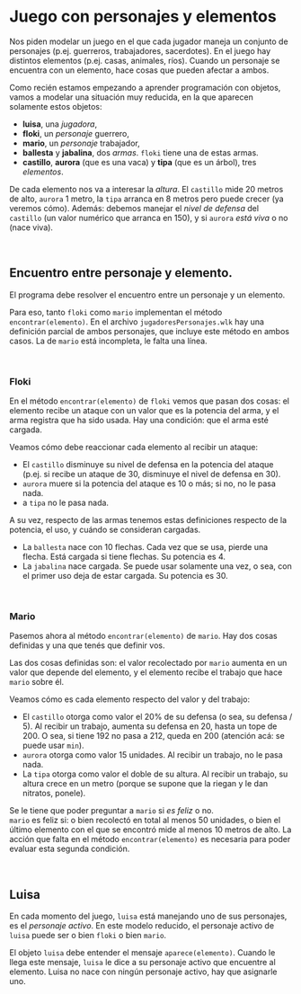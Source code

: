 # Juego con personajes y elementos
 

Nos piden modelar un juego en el que cada jugador maneja un conjunto de personajes (p.ej. guerreros, trabajadores, sacerdotes). En el juego hay distintos elementos (p.ej. casas, animales, ríos). Cuando un personaje se encuentra con un elemento, hace cosas que pueden afectar a ambos.

Como recién estamos empezando a aprender programación con objetos, vamos a modelar una situación muy reducida, en la que aparecen solamente estos objetos:

- **luisa**, una _jugadora_,
- **floki**, un _personaje_ guerrero,
- **mario**, un _personaje_ trabajador,
- **ballesta** y **jabalina**, dos _armas_. `floki` tiene una de estas armas.
- **castillo**, **aurora** (que es una vaca) y **tipa** (que es un árbol), tres _elementos_. 

De cada elemento nos va a interesar la _altura_. El `castillo` mide 20 metros de alto, `aurora` 1 metro, la `tipa` arranca en 8 metros pero puede crecer (ya veremos cómo).
Además: debemos manejar el _nivel de defensa_ del `castillo` (un valor numérico que arranca en 150), y si `aurora` _está viva_ o no (nace viva).


<br>

## Encuentro entre personaje y elemento. 

El programa debe resolver el encuentro entre un personaje y un elemento.

Para eso, tanto `floki` como `mario` implementan el método `encontrar(elemento)`.
En el archivo `jugadoresPersonajes.wlk` hay una definición parcial de ambos personajes, que incluye este método en ambos casos. La de `mario` está incompleta, le falta una línea. 


<br> 

### Floki 

En el método `encontrar(elemento)` de `floki` vemos que pasan dos cosas: el elemento recibe un ataque con un valor que es la potencia del arma, y el arma registra que ha sido usada. Hay una condición: que el arma esté cargada.

Veamos cómo debe reaccionar cada elemento al recibir un ataque:
- El `castillo` disminuye su nivel de defensa en la potencia del ataque (p.ej. si recibe un ataque de 30, disminuye el nivel de defensa en 30). 
- `aurora` muere si la potencia del ataque es 10 o más; si no, no le pasa nada. 
- a `tipa` no le pasa nada.

A su vez, respecto de las armas tenemos estas definiciones respecto de la potencia, el uso, y cuándo se consideran cargadas.
- La `ballesta` nace con 10 flechas. Cada vez que se usa, pierde una flecha. Está cargada si tiene flechas. Su potencia es 4.
- La `jabalina` nace cargada. Se puede usar solamente una vez, o sea, con el primer uso deja de estar cargada. Su potencia es 30.



<br> 

### Mario

Pasemos ahora al método `encontrar(elemento)` de `mario`. 
Hay dos cosas definidas y una que tenés que definir vos.

Las dos cosas definidas son: el valor recolectado por `mario` aumenta en un valor que depende del elemento, y el elemento recibe el trabajo que hace `mario` sobre él.

Veamos cómo es cada elemento respecto del valor y del trabajo:
- El `castillo` otorga como valor el 20% de su defensa (o sea, su defensa / 5). 
  Al recibir un trabajo, aumenta su defensa en 20, hasta un tope de 200. O sea, si tiene 192 no pasa a 212, queda en 200 (atención acá: se puede usar `min`).
- `aurora` otorga como valor 15 unidades. Al recibir un trabajo, no le pasa nada.
- La `tipa` otorga como valor el doble de su altura. Al recibir un trabajo, su altura crece en un metro (porque se supone que la riegan y le dan nitratos, ponele).

Se le tiene que poder preguntar a `mario` si _es feliz_ o no. <br> 
`mario` es feliz si: o bien recolectó en total al menos 50 unidades, o bien el último elemento con el que se encontró mide al menos 10 metros de alto.
La acción que falta en el método `encontrar(elemento)` es necesaria para poder evaluar esta segunda condición.


<br>

## Luisa

En cada momento del juego, `luisa` está manejando uno de sus personajes, es el _personaje activo_. En este modelo reducido, el personaje activo de `luisa` puede ser o bien `floki` o bien `mario`. 

El objeto `luisa` debe entender el mensaje `aparece(elemento)`. 
Cuando le llega este mensaje, `luisa` le dice a su personaje activo que encuentre al elemento. 
Luisa no nace con ningún personaje activo, hay que asignarle uno.
